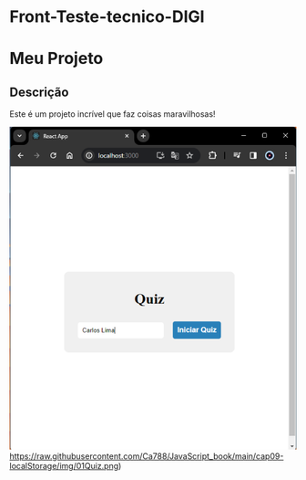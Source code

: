 # Front-Teste-tecnico-DIGI

# Meu Projeto

## Descrição
Este é um projeto incrível que faz coisas maravilhosas!
  
![alt text](https://raw.githubusercontent.com/Ca788/JavaScript_book/main/cap09-localStorage/img/01Quiz.png)https://raw.githubusercontent.com/Ca788/JavaScript_book/main/cap09-localStorage/img/01Quiz.png)

